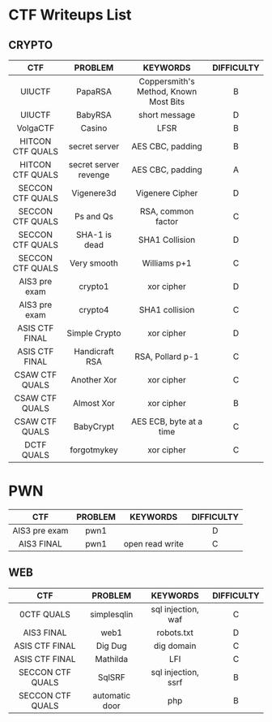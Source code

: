 # CTF Writeups List

## CRYPTO

| CTF | PROBLEM | KEYWORDS | DIFFICULTY |
| :-: | :-: | :-: | :-: |
| UIUCTF | PapaRSA | Coppersmith's Method, Known Most Bits | B |
| UIUCTF | BabyRSA | short message | D |
| VolgaCTF | Casino | LFSR | B |
| HITCON CTF QUALS | secret server | AES CBC, padding | B |
| HITCON CTF QUALS | secret server revenge | AES CBC, padding | A |
| SECCON CTF QUALS | Vigenere3d | Vigenere Cipher | D |
| SECCON CTF QUALS | Ps and Qs | RSA, common factor | C |
| SECCON CTF QUALS | SHA-1 is dead | SHA1 Collision | D |
| SECCON CTF QUALS | Very smooth | Williams p+1 | C |
| AIS3 pre exam | crypto1 | xor cipher | D |
| AIS3 pre exam | crypto4 | SHA1 collision | C |
| ASIS CTF FINAL | Simple Crypto | xor cipher | D |
| ASIS CTF FINAL | Handicraft RSA | RSA, Pollard p-1 | C |
| CSAW CTF QUALS | Another Xor | xor cipher | C |
| CSAW CTF QUALS | Almost Xor | xor cipher | B |
| CSAW CTF QUALS | BabyCrypt | AES ECB, byte at a time | C |
| DCTF QUALS | forgotmykey | xor cipher | C |

# PWN

| CTF | PROBLEM | KEYWORDS | DIFFICULTY |
| :-: | :-: | :-: | :-: |
| AIS3 pre exam | pwn1 | | D |
| AIS3 FINAL | pwn1 | open read write | C |

## WEB

| CTF | PROBLEM | KEYWORDS | DIFFICULTY |
| :-: | :-: | :-: | :-: |
| 0CTF QUALS | simplesqlin | sql injection, waf | C |
| AIS3 FINAL | web1 | robots.txt | D |
| ASIS CTF FINAL | Dig Dug | dig domain | C |
| ASIS CTF FINAL | Mathilda | LFI | C |
| SECCON CTF QUALS | SqlSRF | sql injection, ssrf | B |
| SECCON CTF QUALS | automatic door | php | B |
